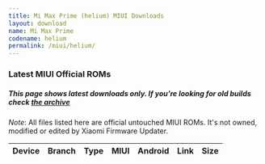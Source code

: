 ```yaml
---
title: Mi Max Prime (helium) MIUI Downloads
layout: download
name: Mi Max Prime
codename: helium
permalink: /miui/helium/
---
```

### Latest MIUI Official ROMs
##### This page shows latest downloads only. If you're looking for old builds check [the archive](/archive/miui/helium/)
*Note*: All files listed here are official untouched MIUI ROMs. It's not owned, modified or edited by Xiaomi Firmware Updater.


<div class="table-responsive-md" id="table-wrapper">
<table id="firmware" class="compact table table-striped table-hover table-sm">
    <thead class="thead-dark">
        <tr>
            <th>Device</th>
            <th>Branch</th>
            <th>Type</th>
            <th>MIUI</th>
            <th>Android</th>
            <th>Link</th>
            <th>Size</th>
        </tr>
    </thead>
    <script>loadMiuiDownloads('helium')</script>
</table>
</div>


